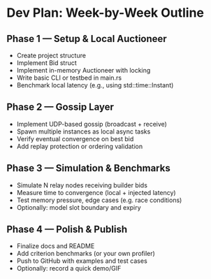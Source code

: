 # Dev Plan: Week-by-Week Outline

## Phase 1 — Setup & Local Auctioneer
- Create project structure
- Implement Bid struct
- Implement in-memory Auctioneer with locking
- Write basic CLI or testbed in main.rs
- Benchmark local latency (e.g., using std::time::Instant)

## Phase 2 — Gossip Layer
- Implement UDP-based gossip (broadcast + receive)
- Spawn multiple instances as local async tasks
- Verify eventual convergence on best bid
- Add replay protection or ordering validation

## Phase 3 — Simulation & Benchmarks
- Simulate N relay nodes receiving builder bids
- Measure time to convergence (local + injected latency)
- Test memory pressure, edge cases (e.g. race conditions)
- Optionally: model slot boundary and expiry

## Phase 4 — Polish & Publish
- Finalize docs and README
- Add criterion benchmarks (or your own profiler)
- Push to GitHub with examples and test cases
- Optionally: record a quick demo/GIF